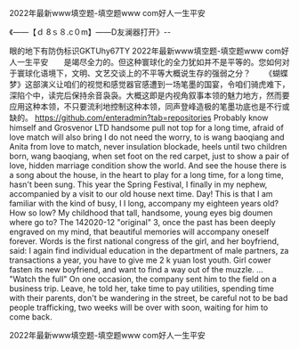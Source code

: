 2022年最新www填空题-填空题www com好人一生平安

《——【ｄ 8ｓ８.c０m】——D友澜器打开》--

眼的地下有防伪标识GKTUhy67TY
2022年最新www填空题-填空题www com好人一生平安　　是竭尽全力的。但这种寰球化的全力犹如并不是平等的。您如何对于寰球化语境下，文明、文艺交谈上的不平等大概说生存的强弱之分？
　　《蝴蝶梦》这部演义让咱们的视觉和感觉器官感遭到一场笔墨的国宴，令咱们骑虎难下，深陷个中，读完后保持余音袅袅。大概这即是内视角叙事本领的魅力地方，然而要应用这种本领，不只要流利地控制这种本领，同声登峰造极的笔墨功底也是不行或缺的。
https://github.com/enteradmin?tab=repositories
Probably know himself and Grosvenor LTD handsome pull not top for a long time, afraid of love match will also bring I do not need the worry, to is wang baoqiang and Anita from love to match, never insulation blockade, heels until two children born, wang baoqiang, when set foot on the red carpet, just to show a pair of love, hidden marriage condition show the world.
And see the house there is a song about the house, in the heart to play for a long time, for a long time, hasn't been sung.
This year the Spring Festival, I finally in my nephew, accompanied by a visit to our old house next time.
Day!
This is that I am familiar with the kind of busy, I I long, accompany my eighteen years old?
How so low?
My childhood that tall, handsome, young eyes big doumen where go to?
The 142020-12 "original"
3, once the past has been deeply engraved on my mind, that beautiful memories will accompany oneself forever.
Words is the first national congress of the girl, and her boyfriend, said: I again find individual education in the department of male partners, za transactions a year, you have to give me 2 k yuan lost youth.
Girl cower fasten its new boyfriend, and want to find a way out of the muzzle.
...
"Watch the full"
On one occasion, the company sent him to the field on a business trip.
Leave, he told her, take time to pay utilities, spending time with their parents, don't be wandering in the street, be careful not to be bad people trafficking, two weeks will be over with soon, waiting for him to come back.




2022年最新www填空题-填空题www com好人一生平安
